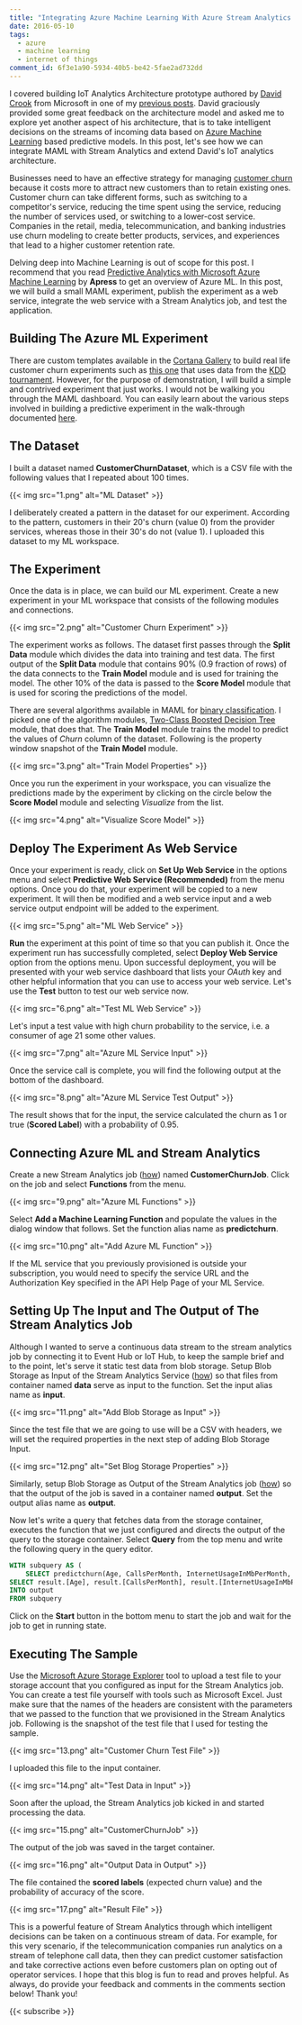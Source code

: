 ```yaml
---
title: "Integrating Azure Machine Learning With Azure Stream Analytics to Predict Customer Churn"
date: 2016-05-10
tags:
  - azure
  - machine learning
  - internet of things
comment_id: 6f3e1a90-5934-40b5-be42-5fae2ad732dd
---
```


I covered building IoT Analytics Architecture prototype authored by [David Crook](https://channel9.msdn.com/Niners/DrCrook) from Microsoft in one of my [previous posts](/post/building-the-azure-iot-analytics-architecture-prototype). David graciously provided some great feedback on the architecture model and asked me to explore yet another aspect of his architecture, that is to take intelligent decisions on the streams of incoming data based on [Azure Machine Learning](https://azure.microsoft.com/en-in/services/machine-learning/) based predictive models. In this post, let's see how we can integrate MAML with Stream Analytics and extend David's IoT analytics architecture.

Businesses need to have an effective strategy for managing [customer churn](https://en.wikipedia.org/wiki/Customer_attrition) because it costs more to attract new customers than to retain existing ones. Customer churn can take different forms, such as switching to a competitor's service, reducing the time spent using the service, reducing the number of services used, or switching to a lower-cost service. Companies in the retail, media, telecommunication, and banking industries use churn modeling to create better products, services, and experiences that lead to a higher customer retention rate.

Delving deep into Machine Learning is out of scope for this post. I recommend that you read [Predictive Analytics with Microsoft Azure Machine Learning](http://www.apress.com/9781484204467) by **Apress** to get an overview of Azure ML. In this post, we will build a small MAML experiment, publish the experiment as a web service, integrate the web service with a Stream Analytics job, and test the application.

## Building The Azure ML Experiment

There are custom templates available in the [Cortana Gallery](https://gallery.cortanaintelligence.com/) to build real life customer churn experiments such as [this one](https://gallery.cortanaintelligence.com/Experiment/Telco-Customer-Churn-5 "Customer Churn") that uses data from the [KDD tournament](http://www.kdd.org/kdd-cup/view/kdd-cup-2009/Data). However, for the purpose of demonstration, I will build a simple and contrived experiment that just works. I would not be walking you through the MAML dashboard. You can easily learn about the various steps involved in building a predictive experiment in the walk-through documented [here](https://azure.microsoft.com/en-us/documentation/articles/machine-learning-walkthrough-develop-predictive-solution/).

## The Dataset

I built a dataset named **CustomerChurnDataset**, which is a CSV file with the following values that I repeated about 100 times.

{{< img src="1.png" alt="ML Dataset" >}}

I deliberately created a pattern in the dataset for our experiment. According to the pattern, customers in their 20's churn (value 0) from the provider services, whereas those in their 30's do not (value 1). I uploaded this dataset to my ML workspace.

## The Experiment

Once the data is in place, we can build our ML experiment. Create a new experiment in your ML workspace that consists of the following modules and connections.

{{< img src="2.png" alt="Customer Churn Experiment" >}}

The experiment works as follows. The dataset first passes through the **Split Data** module which divides the data into training and test data. The first output of the **Split Data** module that contains 90% (0.9 fraction of rows) of the data connects to the **Train Model** module and is used for training the model. The other 10% of the data is passed to the **Score Model** module that is used for scoring the predictions of the model.

There are several algorithms available in MAML for [binary classification](https://azure.microsoft.com/en-in/documentation/articles/machine-learning-basics-infographic-with-algorithm-examples/). I picked one of the algorithm modules, [Two-Class Boosted Decision Tree](https://msdn.microsoft.com/en-us/library/azure/dn906025.aspx) module, that does that. The **Train Model** module trains the model to predict the values of _Churn_ column of the dataset. Following is the property window snapshot of the **Train Model** module.

{{< img src="3.png" alt="Train Model Properties" >}}

Once you run the experiment in your workspace, you can visualize the predictions made by the experiment by clicking on the circle below the **Score Model** module and selecting _Visualize_ from the list.

{{< img src="4.png" alt="Visualize Score Model" >}}

## Deploy The Experiment As Web Service

Once your experiment is ready, click on **Set Up Web Service** in the options menu and select **Predictive Web Service (Recommended)** from the menu options. Once you do that, your experiment will be copied to a new experiment. It will then be modified and a web service input and a web service output endpoint will be added to the experiment.

{{< img src="5.png" alt="ML Web Service" >}}

**Run** the experiment at this point of time so that you can publish it. Once the experiment run has successfully completed, select **Deploy Web Service** option from the options menu. Upon successful deployment, you will be presented with your web service dashboard that lists your _OAuth_ key and other helpful information that you can use to access your web service. Let's use the **Test** button to test our web service now.

{{< img src="6.png" alt="Test ML Web Service" >}}

Let's input a test value with high churn probability to the service, i.e. a consumer of age 21 some other values.

{{< img src="7.png" alt="Azure ML Service Input" >}}

Once the service call is complete, you will find the following output at the bottom of the dashboard.

{{< img src="8.png" alt="Azure ML Service Test Output" >}}

The result shows that for the input, the service calculated the churn as 1 or true (**Scored Label**) with a probability of 0.95.

## Connecting Azure ML and Stream Analytics

Create a new Stream Analytics job ([how](https://azure.microsoft.com/en-in/documentation/articles/stream-analytics-get-started/#create-stream-analytics-job)) named **CustomerChurnJob**. Click on the job and select **Functions** from the menu.

{{< img src="9.png" alt="Azure ML Functions" >}}

Select **Add a Machine Learning Function** and populate the values in the dialog window that follows. Set the function alias name as **predictchurn**.

{{< img src="10.png" alt="Add Azure ML Function" >}}

If the ML service that you previously provisioned is outside your subscription, you would need to specify the service URL and the Authorization Key specified in the API Help Page of your ML Service.

## Setting Up The Input and The Output of The Stream Analytics Job

Although I wanted to serve a continuous data stream to the stream analytics job by connecting it to Event Hub or IoT Hub, to keep the sample brief and to the point, let's serve it static test data from blob storage. Setup Blob Storage as Input of the Stream Analytics Service ([how](https://azure.microsoft.com/en-in/documentation/articles/stream-analytics-define-inputs/#create-a-blob-storage-data-stream-input)) so that files from container named **data** serve as input to the function. Set the input alias name as **input**.

{{< img src="11.png" alt="Add Blob Storage as Input" >}}

Since the test file that we are going to use will be a CSV with headers, we will set the required properties in the next step of adding Blob Storage Input.

{{< img src="12.png" alt="Set Blog Storage Properties" >}}

Similarly, setup Blob Storage as Output of the Stream Analytics job ([how](https://azure.microsoft.com/en-in/documentation/articles/stream-analytics-define-outputs/#blob-storage)) so that the output of the job is saved in a container named **output**. Set the output alias name as **output**.

Now let's write a query that fetches data from the storage container, executes the function that we just configured and directs the output of the query to the storage container. Select **Query** from the top menu and write the following query in the query editor.

```SQL
WITH subquery AS (
    SELECT predictchurn(Age, CallsPerMonth, InternetUsageInMbPerMonth, Churn) AS result FROM input)
SELECT result.[Age], result.[CallsPerMonth], result.[InternetUsageInMbPerMonth], result.[Scored Labels], result.[Scored Probabilities]
INTO output
FROM subquery
```

Click on the **Start** button in the bottom menu to start the job and wait for the job to get in running state.

## Executing The Sample

Use the [Microsoft Azure Storage Explorer](http://storageexplorer.com/) tool to upload a test file to your storage account that you configured as input for the Stream Analytics job. You can create a test file yourself with tools such as Microsoft Excel. Just make sure that the names of the headers are consistent with the parameters that we passed to the function that we provisioned in the Stream Analytics job. Following is the snapshot of the test file that I used for testing the sample.

{{< img src="13.png" alt="Customer Churn Test File" >}}

I uploaded this file to the input container.

{{< img src="14.png" alt="Test Data in Input" >}}

Soon after the upload, the Stream Analytics job kicked in and started processing the data.

{{< img src="15.png" alt="CustomerChurnJob" >}}

The output of the job was saved in the target container.

{{< img src="16.png" alt="Output Data in Output" >}}

The file contained the **scored labels** (expected churn value) and the probability of accuracy of the score.

{{< img src="17.png" alt="Result File" >}}

This is a powerful feature of Stream Analytics through which intelligent decisions can be taken on a continuous stream of data. For example, for this very scenario, if the telecommunication companies run analytics on a stream of telephone call data, then they can predict customer satisfaction and take corrective actions even before customers plan on opting out of operator services. I hope that this blog is fun to read and proves helpful. As always, do provide your feedback and comments in the comments section below! Thank you!

{{< subscribe >}}
